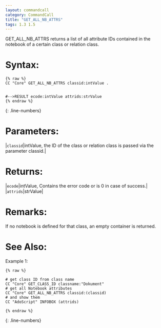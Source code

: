 ```yaml
---
layout: commandcall
category: CommandCall
title: "GET_ALL_NB_ATTRS"
tags: 1.3 1.5
---
```


GET_ALL_NB_ATTRS returns a list of all attribute IDs contained in the notebook of a certain class or relation class.


# Syntax:  

```adoscript
{% raw %}
CC "Core" GET_ALL_NB_ATTRS classid:intValue .


#-->RESULT ecode:intValue attrids:strValue
{% endraw %}
```
{: .line-numbers}

# Parameters:  

|`classid`|intValue, the ID of the class or relation class is passed via the parameter classid.|

# Returns:  

|`ecode`|intValue, Contains the error code or is 0 in case of success.|
|`attrids`|strValue|

# Remarks:


If no notebook is defined for that class, an empty container is returned.

# See Also:  



Example 1:

```adoscript
{% raw %}

# get class ID from class name
CC "Core" GET_CLASS_ID classname:"Dokument"
# get all Notebook attributes
CC "Core" GET_ALL_NB_ATTRS classid:(classid)
# and show them
CC "AdoScript" INFOBOX (attrids)

{% endraw %}
```
{: .line-numbers}

